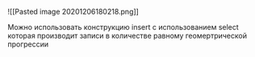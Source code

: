 ![[Pasted image 20201206180218.png]]

Можно использовать конструкцию insert с использованием select которая производит записи в количестве равному геомертрической прогрессии